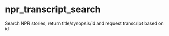 # npr_transcript_search
Search NPR stories, return title/synopsis/id and request transcript based on id
